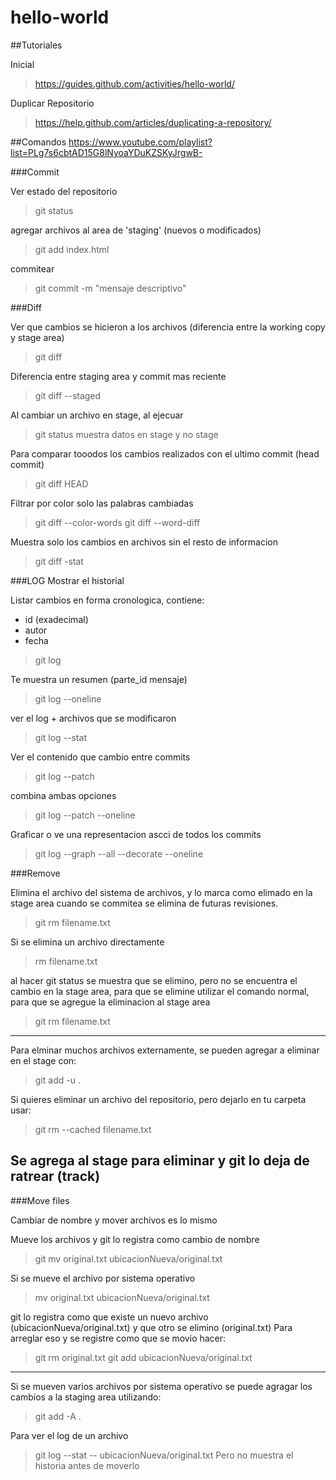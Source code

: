 # hello-world

##Tutoriales

Inicial
>https://guides.github.com/activities/hello-world/

Duplicar Repositorio
>https://help.github.com/articles/duplicating-a-repository/


##Comandos
https://www.youtube.com/playlist?list=PLg7s6cbtAD15G8lNyoaYDuKZSKyJrgwB-

###Commit

Ver estado del repositorio
>git status

agregar archivos al area de 'staging' (nuevos o modificados)
>git add index.html

commitear
>git commit -m "mensaje descriptivo"


###Diff

Ver que cambios se hicieron a los archivos (diferencia entre la working copy y stage area)
>git diff

Diferencia entre staging area y commit mas reciente
>git diff --staged

Al cambiar un archivo en stage, al ejecuar
>git status
muestra datos en stage y no stage

Para comparar tooodos los cambios realizados con el ultimo commit (head commit)
>git diff HEAD

Filtrar por color solo las palabras cambiadas
>git diff --color-words
>git diff --word-diff

Muestra solo los cambios en archivos sin el resto de informacion
>git diff -stat

###LOG
Mostrar el historial

Listar cambios en forma cronologica, contiene:
- id (exadecimal)
- autor
- fecha

>git log

Te muestra un resumen (parte_id mensaje)
>git log --oneline

ver el log + archivos que se modificaron
>git log --stat

Ver el contenido que cambio entre commits
>git log --patch

combina ambas opciones
>git log --patch --oneline

Graficar o ve una representacion ascci de todos los commits
>git log --graph --all --decorate --oneline


###Remove

Elimina el archivo del sistema de archivos, y lo marca como elimado en la stage area
cuando se commitea se elimina de futuras revisiones.
>git rm filename.txt

Si se elimina un archivo directamente
>rm filename.txt

al hacer git status se muestra que se elimino, pero no se encuentra el cambio en la stage area, para que se elimine utilizar el comando normal, para que se agregue la eliminacion al stage area
>git rm filename.txt
---
Para elminar muchos archivos externamente, se pueden agregar a eliminar en el stage con:
>git add -u .

Si quieres eliminar un archivo del repositorio, pero dejarlo en tu carpeta usar:
>git rm --cached filename.txt

Se agrega al stage para eliminar y git lo deja de ratrear (track)
---

###Move files

Cambiar de nombre y mover archivos es lo mismo

Mueve los archivos y git lo registra como cambio de nombre
>git mv original.txt ubicacionNueva/original.txt

Si se mueve el archivo por sistema operativo
>mv original.txt ubicacionNueva/original.txt

git lo registra como que existe un nuevo archivo (ubicacionNueva/original.txt) y que otro se elimino (original.txt)
Para arreglar eso y se registre como que se movio hacer:
>git rm original.txt
>git add ubicacionNueva/original.txt

---

Si se mueven varios archivos por sistema operativo se puede agragar los cambios a la staging area utilizando:
>git add -A .

Para ver el log de un archivo
>git log --stat -- ubicacionNueva/original.txt
Pero no muestra el historia antes de moverlo

